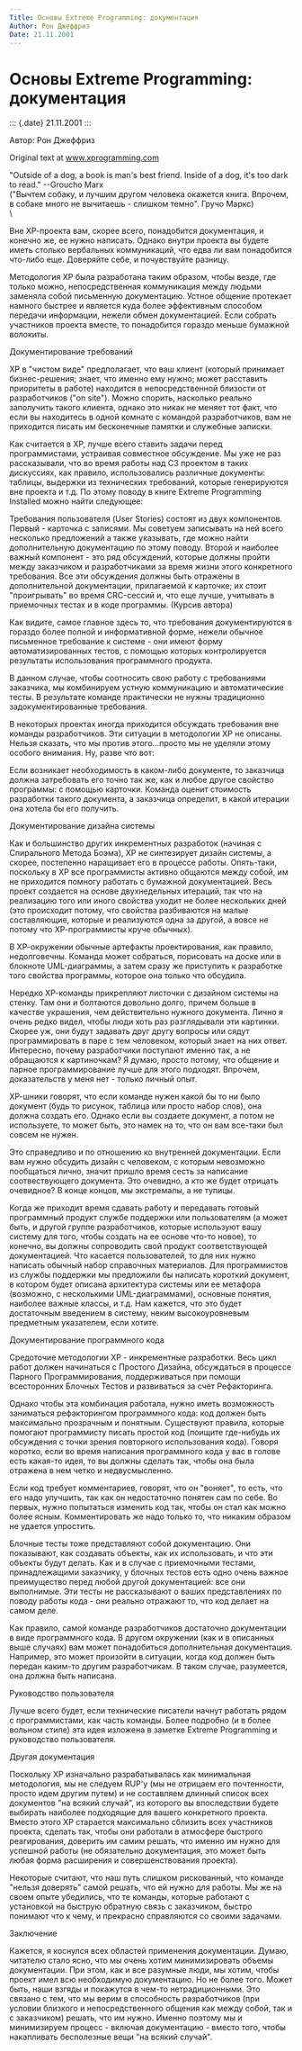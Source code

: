```yaml
---
Title: Основы Extreme Programming: документация
Author: Рон Джеффриз
Date: 21.11.2001
---
```



Основы Extreme Programming: документация
========================================

::: {.date}
21.11.2001
:::

Автор: Рон Джеффриз

Original text at www.xprogramming.com

\"Outside of a dog, a book is man\'s best friend. Inside of a dog, it\'s
too dark to read.\" \--Groucho Marx\
(\"Вычтем собаку, и лучшим другом человека окажется книга. Впрочем, в
собаке много не вычитаешь - слишком темно\". Гручо Маркс)\
 \

Вне ХР-проекта вам, скорее всего, понадобится документация, и конечно
же, ее нужно написать. Однако внутри проекта вы будете иметь столько
вербальных коммуникаций, что едва ли вам понадобится что-либо еще.
Доверяйте себе, и почувствуйте разницу.

Методология ХР была разработана таким образом, чтобы везде, где только
можно, непосредственная коммуникация между людьми заменяла собой
письменную документацию. Устное общение протекает намного быстрее и
является куда более эффективным способом передачи информации, нежели
обмен документацией. Если собрать участников проекта вместе, то
понадобится гораздо меньше бумажной волокиты.

Документирование требований

ХР в \"чистом виде\" предполагает, что ваш клиент (который принимает
бизнес-решения; знает, что именно ему нужно; может расставить приоритеты
в работе) находится в непосредственной близости от разработчиков (\"on
site\"). Можно спорить, насколько реально заполучить такого клиента,
однако это никак не меняет тот факт, что если вы находитесь в одной
комнате с командой разработчиков, вам не приходится писать им
бесконечные памятки и служебные записки.

Как считается в ХР, лучше всего ставить задачи перед программистами,
устраивая совместное обсуждение. Мы уже не раз рассказывали, что во
время работы над С3 проектом в таких дискуссиях, как правило,
использовались различные документы: таблицы, выдержки из технических
требований, которые генерируются вне проекта и т.д. По этому поводу в
книге Extreme Programming Installed можно найти следующее:

Требования пользователя (User Stories) состоят из двух компонентов.
Первый - карточка с записями. Мы советуем записывать на ней всего
несколько предложений а также указывать, где можно найти дополнительную
документацию по этому поводу. Второй и наиболее важный компонент - это
ряд обсуждений, которые должны пройти между заказчиком и разработчиками
за время жизни этого конкретного требования. Все эти обсуждения должны
быть отражены в дополнительной документации, прилагаемой к карточке; их
стоит \"проигрывать\" во время CRC-сессий и, что еще лучше, учитывать в
приемочных тестах и в коде программы. (Курсив автора)

Как видите, самое главное здесь то, что требования документируются в
гораздо более полной и информативной форме, нежели обычное письменное
требование к системе - они имеют форму автоматизированных тестов, с
помощью которых контролируется результаты использования программного
продукта.

В данном случае, чтобы соотносить свою работу с требованиями заказчика,
мы комбинируем устную коммуникацию и автоматические тесты. В результате
команде практически не нужны традиционно задокументированные требования.

В некоторых проектах иногда приходится обсуждать требования вне команды
разработчиков. Эти ситуации в методологии ХР не описаны. Нельзя сказать,
что мы против этого\...просто мы не уделяли этому особого внимания. Ну,
разве что вот:

Если возникает необходимость в каком-либо документе, то заказчица должна
затребовать его точно так же, как и любое другое свойство программы: с
помощью карточки. Команда оценит стоимость разработки такого документа,
а заказчица определит, в какой итерации она хотела бы его получить.

Документирование дизайна системы

Как и большинство других инкрементных разработок (начиная с Спирального
Метода Боэма), ХР не синтезирует дизайн системы, а скорее, постепенно
наращивает его в процессе работы. Опять-таки, поскольку в ХР все
программисты активно общаются между собой, им не приходится помногу
работать с бумажной документацией. Весь проект создается на основе
двухнедельных итераций, так что на реализацию того или иного свойства
уходит не более нескольких дней (это происходит потому, что свойства
разбиваются на малые составляющие, которые и реализуются одна за другой,
а вовсе не потому что ХР-программисты круче обычных).

В ХР-окружении обычные артефакты проектирования, как правило,
недолговечны. Команда может собраться, порисовать на доске или в
блокноте UML-диаграммы, а затем сразу же приступить к разработке того
свойства программы, которое она только что обсудила.

Нередко ХР-команды прикрепляют листочки с дизайном системы на стенку.
Там они и болтаются довольно долго, причем больше в качестве украшения,
чем действительно нужного документа. Лично я очень редко видел, чтобы
люди хоть раз разглядывали эти картинки. Скорее уж, они будут задавать
друг другу вопросы или сядут программировать в паре с тем человеком,
который знает на них ответ. Интересно, почему разработчики поступают
именно так, а не обращаются к картиночкам? Я думаю, просто потому, что
общение и парное программирование лучше для этого подходят. Впрочем,
доказательств у меня нет - только личный опыт.

ХР-шники говорят, что если команде нужен какой бы то ни было документ
(будь то рисунок, таблица или просто набор слов), она должна создать
его. Однако если вы создаете документ, а потом не используете, то может
быть, это намек на то, что он вам все-таки был совсем не нужен.

Это справедливо и по отношению ко внутренней документации. Если вам
нужно обсудить дизайн с человеком, с которым невозможно пообщаться
лично, значит пришло время сесть за написание соотвествующего документа.
Это очевидно, а кто же будет отрицать очевидное? В конце концов, мы
экстремалы, а не тупицы.

Когда же приходит время сдавать работу и передавать готовый программный
продукт службе поддержки или пользователям (а может быть, и другой
группе разработчиков, которые используют вашу систему для того, чтобы
создать на ее основе что-то новое), то конечно, вы должны сопроводить
свой продукт соответствующей документацией. Что касается пользователей,
то для них нужно написать обычный набор справочных материалов. Для
программистов из службы поддержки мы предложили бы написать короткий
документ, в котором будет описана архитектура системы или ее метафора
(возможно, с несколькими UML-диаграммами), основные понятия, наиболее
важные классы, и т.д. Нам кажется, что это будет достаточным введением в
систему, неким высокоуровневым предметным указателем, если хотите.

Документирование программного кода

Средоточие методологии ХР - инкрементные разработки. Весь цикл работ
должен начинаться с Простого Дизайна, обсуждаться в процессе Парного
Программирования, поддерживаться при помощи всесторонних Блочных Тестов
и развиваться за счет Рефакторинга.

Однако чтобы эта комбинация работала, нужно иметь возможность заниматься
рефакторингом программного кода: код должен быть максимально прозрачным
и понятным. Существуют правила, которые помогают программисту писать
простой код (поищите где-нибудь их обсуждения с точки зрения повторного
использования кода). Говоря коротко, если во время написания
программного кода у вас в голове есть какая-то идея, то вы должны
сделать так, чтобы она была отражена в нем четко и недвусмысленно.

Если код требует комментариев, говорят, что он \"воняет\", то есть, что
его надо улучшить, так как он недостаточно понятен сам по себе. Во
первых, нужно попытаться изменить код так, чтобы он стал как можно более
ясным. Комментировать же надо только то, что никаким образом не удается
упростить.

Блочные тесты тоже представляют собой документацию. Они показывают, как
создавать объекты, как их использовать, и что эти объекты будут делать.
Как и в случае с приемочными тестами, принадлежащими заказчику, у
блочных тестов есть одно очень важное преимущество перед любой другой
документацией: все они выполнимые. Эти тесты не рассказывают о ваших
представлениях по поводу работы кода - они реально отражают то, что код
делает на самом деле.

Как правило, самой команде разработчиков достаточно документации в виде
программного кода. В другом окружении (как и в описанных выше случаях)
вам может понадобиться дополнительная документация. Например, это может
произойти в ситуации, когда код должен быть передан каким-то другим
разработчикам. В таком случае, разумеется, она должна быть написана.

Руководство пользователя

Лучше всего будет, если технические писатели начнут работать рядом с
программистами, как часть команды. Более подробно (и в более вольном
стиле) эта идея изложена в заметке Extreme Programming и руководство
пользователя.

Другая документация

Поскольку ХР изначально разрабатывалась как минимальная методология, мы
не следуем RUP\'у (мы не отрицаем его почтенности, просто идем другим
путем) и не составляем длинный список всех документов \"на всякий
случай\", из которого вы впоследствии будете выбирать наиболее
подходящие для вашего конкретного проекта. Вместо этого ХР старается
максимально сблизить всех участников проекта, сделать так, чтобы они
работали в атмосфере быстрого реагирования, доверить им самим решать,
что именно им нужно для успешной работы (не обязательно документация,
это может быть любая форма расширения и совершенствования проекта).

Некоторые считают, что наш путь слишком рискованный, что команде
\"нельзя доверять\" самой решать, что ей нужно для работы. Мы же на
своем опыте убедились, что те команды, которые работают с установкой на
быструю обратную связь с заказчиком, быстро понимают что к чему, и
прекрасно справляются со своими задачами.

Заключение

Кажется, я коснулся всех областей применения документации. Думаю,
читателю стало ясно, что мы очень хотим минимизировать объемы
документации. При этом, как и все разумные люди, мы хотим, чтобы проект
имел всю необходимую документацию. Но не более того. Может быть, наши
взгяды и покажутся в чем-то нетрадиционными. Это связано с тем, что мы
верим в способность разработчиков (при условии близкого и
непосредственного общения как между собой, так и с заказчиком) решать,
что им нужно. Именно поэтому мы и минимизируем процесс - включая
документацию - вместо того, чтобы накапливать бесполезные вещи \"на
всякий случай\".

 
